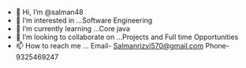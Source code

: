 - 👋 Hi, I’m @salman48
- 👀 I’m interested in ...Software Engineering
- 🌱 I’m currently learning ...Core java
- 💞️ I’m looking to collaborate on ...Projects and Full time Opportunities
- 📫 How to reach me ... Email- Salmanrizvi570@gmail.com Phone-9325469247

<!---
salman48/salman48 is a ✨ special ✨ repository because its `README.md` (this file) appears on your GitHub profile.
You can click the Preview link to take a look at your changes.
--->
